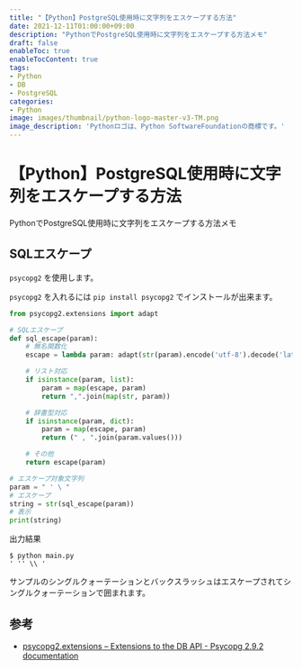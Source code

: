 ```yaml
---
title: "【Python】PostgreSQL使用時に文字列をエスケープする方法"
date: 2021-12-11T01:00:00+09:00
description: "PythonでPostgreSQL使用時に文字列をエスケープする方法メモ"
draft: false
enableToc: true
enableTocContent: true
tags: 
- Python
- DB
- PostgreSQL
categories: 
- Python
image: images/thumbnail/python-logo-master-v3-TM.png
image_description: 'Pythonロゴは、Python SoftwareFoundationの商標です。'
---
```


# 【Python】PostgreSQL使用時に文字列をエスケープする方法
PythonでPostgreSQL使用時に文字列をエスケープする方法メモ

## SQLエスケープ
`psycopg2` を使用します。

`psycopg2` を入れるには `pip install psycopg2` でインストールが出来ます。

```python
from psycopg2.extensions import adapt

# SQLエスケープ
def sql_escape(param):
    # 無名関数化
    escape = lambda param: adapt(str(param).encode('utf-8').decode('latin-1'))

    # リスト対応
    if isinstance(param, list):
        param = map(escape, param)
        return ",".join(map(str, param))

    # 辞書型対応
    if isinstance(param, dict):
        param = map(escape, param)
        return (" , ".join(param.values()))

    # その他
    return escape(param)

# エスケープ対象文字列
param = " ' \ "
# エスケープ
string = str(sql_escape(param))
# 表示
print(string)
```

出力結果
```shell
$ python main.py
' '' \\ '
```

サンプルのシングルクォーテーションとバックスラッシュはエスケープされてシングルクォーテーションで囲まれます。

## 参考
* <a href="https://www.psycopg.org/docs/extensions.html#psycopg2.extensions.adapt" target="_blank" rel="nofollow noopener">psycopg2.extensions – Extensions to the DB API - Psycopg 2.9.2 documentation</a>

